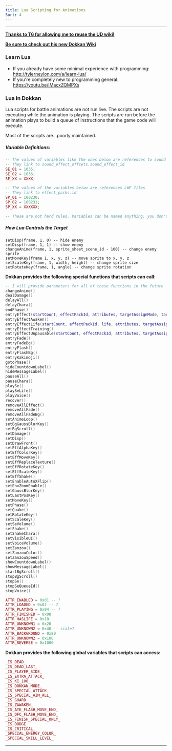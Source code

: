 ```yaml
---
title: Lua Scripting for Animations
Sort: 4
---
```

---
[**Thanks to T6 for allowing me to reuse the UD wiki!**](https://twitter.com/ThievingSix)
 
[**Be sure to check out his new Dokkan Wiki**](https://dokkan.wiki/)
### Learn Lua

* If you already have some minimal experience with programming: http://tylerneylon.com/a/learn-lua/
* If you're completely new to programming general: https://youtu.be/iMacxZQMPXs

### Lua in Dokkan

Lua scripts for battle animations are not run live. The scripts are not executing while the animation is playing. The scripts are run before the animation plays to build a queue of instructions that the game code will execute.

Most of the scripts are...poorly maintained.

##### **Variable Definitions:**
```lua
-- The values of variables like the ones below are references to sound effects
-- They link to sound_effect_offsets.sound_effect_id
SE_01 = 1035;
SE_02 = 1036;
SE_XX = XXXX;

-- The values of the variables below are references LWF files
-- They link to effect_packs.id
SP_01 = 100230;
SP_02 = 100231;
SP_XX = XXXXXX;

-- These are not hard rules. Variables can be named anything, you don't have to follow the SE_XX nomenclature they established. (and they break this themselves)
```

##### How Lua Controls the Target
```
setDisp(frame, 1, 0) -- hide enemy
setDisp(frame, 1, 1) -- show enemy
changeAnime(frame, 1, sprite_sheet_scene_id - 100) -- change enemy sprite
setMoveKey(frame 1, x, y, z) -- move sprite to x, y, z
setScaleKey(frame, 1, width, height) -- change sprite size
setRotateKey(frame, 1, angle) -- change sprite rotation
```

**Dokkan provides the following special functions that scripts can call:**
```lua
-- I will provide parameters for all of these functions in the future
changeAnime()
dealDamage()
delayAll()
delayChara()
endPhase()
entryEffect(startCount, effectPackId, attributes, targetAssignMode, target, startOffsetPosX, startOffsetPosY, isPausable)
entryEffectAwaken()
entryEffectLife(startCount, effectPackId, life, attributes, targetAssignMode, target, startOffsetPosX, startOffsetPosY, isPausable)
entryEffectTraining()
entryEffectUnpausable(startCount, effectPackId, attributes, targetAssignMode, target, startOffsetPosX, startOffsetPosY)
entryFade()
entryFadeBg()
entryFlash()
entryFlashBg()
entryKakimoji()
gotoPhase()
hideCountdownLabel()
hideMessageLabel()
pauseAll()
pauseChara()
playSe()
playSeLife()
playVoice()
recover()
removeAllEffect()
removeAllFade()
removeAllFadeBg()
setAnimeLoop()
setBgGaussBlurKey()
setBgScroll()
setDamage()
setDisp()
setDrawFront()
setEffAlphaKey()
setEffColorKey()
setEffMoveKey()
setEffReplaceTexture()
setEffRotateKey()
setEffScaleKey()
setEffShake()
setEnableAutoXFlip()
setEnvZoomEnable()
setGaussBlurKey()
setLastPosKey()
setMoveKey()
setPhase()
setQuake()
setRotateKey()
setScaleKey()
setSeVolume()
setShake()
setShakeChara()
setVisibleUI()
setVoiceVolume()
setZanzou()
setZanzouColor()
setZanzouSpeed()
showCountdownLabel()
showMessageLabel()
startBgScroll()
stopBgScroll()
stopSe()
stopSeQueueId()
stopVoice()

ATTR_ENABLED = 0x01 -- ?
ATTR_LOADED = 0x02 -- ?
ATTR_PLAYING = 0x04 -- ?
ATTR_FINISHED = 0x08
ATTR_HASLIFE = 0x10
ATTR_UNKNOWN1 = 0x20
ATTR_UNKNOWN2 = 0x40 -- scale?
ATTR_BACKGROUND = 0x80
ATTR_UNKNOWN2 = 0x100
ATTR_REVERSE = 0x1000
```

**Dokkan provides the following global variables that scripts can access:**
```lua
_IS_DEAD_
_IS_DEAD_LAST_
_IS_PLAYER_SIDE_
_IS_EXTRA_ATTACK_
_IS_KI_100_
_IS_DOKKAN_MODE_
_IS_SPECIAL_ATTACK_
_IS_SPECIAL_AIM_ALL_
_IS_GUARD_
_IS_ZAWAKEN_
_IS_ATK_FLASH_MOVE_END_
_IS_DFC_FLASH_MOVE_END_
_IS_FINISH_SPECIAL_ONLY_
_IS_DODGE_
_IS_CRITICAL_
_SPECIAL_ENERGY_COLOR_
_SPECIAL_SKILL_LEVEL_
```
---